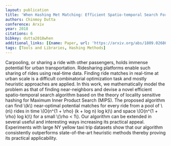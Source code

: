 ```yaml
---
layout: publication
title: 'When Hashing Met Matching: Efficient Spatio-temporal Search For Ridesharing'
authors: Chinmoy Dutta
conference: Arxiv
year: 2018
citations: 6
bibkey: dutta2018when
additional_links: [{name: Paper, url: 'https://arxiv.org/abs/1809.02680'}]
tags: [Tools and Libraries, Hashing Methods]
---
```

Carpooling, or sharing a ride with other passengers, holds immense potential
for urban transportation. Ridesharing platforms enable such sharing of rides
using real-time data. Finding ride matches in real-time at urban scale is a
difficult combinatorial optimization task and mostly heuristic approaches are
applied. In this work, we mathematically model the problem as that of finding
near-neighbors and devise a novel efficient spatio-temporal search algorithm
based on the theory of locality sensitive hashing for Maximum Inner Product
Search (MIPS). The proposed algorithm can find \\(k\\) near-optimal potential
matches for every ride from a pool of \\(n\\) rides in time \\(O(n^\{1 + \rho\} (k +
log n) log k)\\) and space \\(O(n^\{1 + \rho\} log k)\\) for a small \\(\rho < 1\\). Our
algorithm can be extended in several useful and interesting ways increasing its
practical appeal. Experiments with large NY yellow taxi trip datasets show that
our algorithm consistently outperforms state-of-the-art heuristic methods
thereby proving its practical applicability.